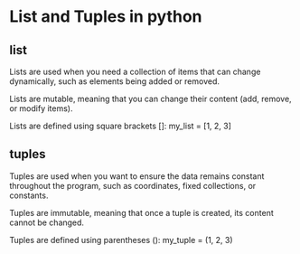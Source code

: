 # List and Tuples in python

## list 

Lists are used when you need a collection of items that can change dynamically, such as elements being added or removed.

Lists are mutable, meaning that you can change their content (add, remove, or modify items).

Lists are defined using square brackets []:
my_list = [1, 2, 3]


## tuples

Tuples are used when you want to ensure the data remains constant throughout the program, such as coordinates, fixed collections, or constants.

Tuples are immutable, meaning that once a tuple is created, its content cannot be changed.

Tuples are defined using parentheses ():
my_tuple = (1, 2, 3)

